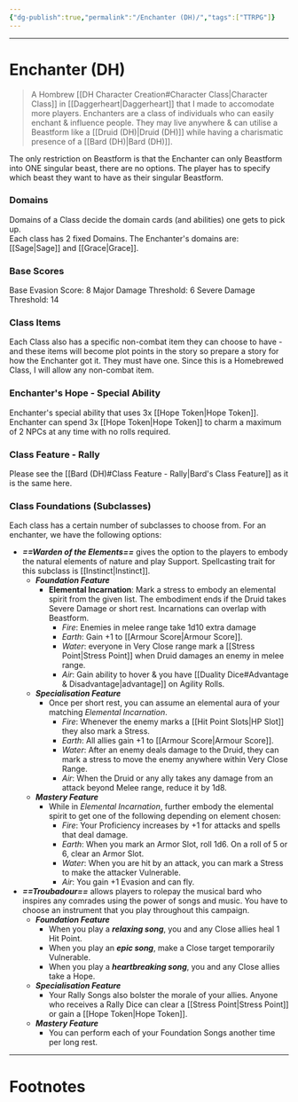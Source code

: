 ```yaml
---
{"dg-publish":true,"permalink":"/Enchanter (DH)/","tags":["TTRPG"]}
---
```



---
# Enchanter (DH)
> A Hombrew [[DH Character Creation#Character Class\|Character Class]] in [[Daggerheart\|Daggerheart]] that I made to accomodate more players.
> Enchanters are a class of individuals who can easily enchant & influence people. They may live anywhere & can utilise a Beastform like a [[Druid (DH)\|Druid (DH)]] while having a charismatic presence of a [[Bard (DH)\|Bard (DH)]].

The only restriction on Beastform is that the Enchanter can only Beastform into ONE singular beast, there are no options. The player has to specify which beast they want to have as their singular Beastform.

### Domains
Domains of a Class decide the domain cards (and abilities) one gets to pick up.  
Each class has 2 fixed Domains.
The Enchanter's domains are: [[Sage\|Sage]] and [[Grace\|Grace]].

### Base Scores
Base Evasion Score: 8
Major Damage Threshold: 6
Severe Damage Threshold: 14

### Class Items
Each Class also has a specific non-combat item they can choose to have - and these items will become plot points in the story so prepare a story for how the Enchanter got it. They must have one. 
Since this is a Homebrewed Class, I will allow any non-combat item.

### Enchanter's Hope - Special Ability
Enchanter's special ability that uses 3x [[Hope Token\|Hope Token]].
Enchanter can spend 3x [[Hope Token\|Hope Token]] to charm a maximum of 2 NPCs at any time with no rolls required.

### Class Feature - Rally
Please see the [[Bard (DH)#Class Feature - Rally\|Bard's Class Feature]] as it is the same here.

### Class Foundations (Subclasses)
Each class has a certain number of subclasses to choose from. For an enchanter, we have the following options:
- ***==Warden of the Elements==*** gives the option to the players to embody the natural elements of nature and play Support. Spellcasting trait for this subclass is [[Instinct\|Instinct]].
	- ***Foundation Feature***
		- **Elemental Incarnation**: Mark a stress to embody an elemental spirit from the given list. The embodiment ends if the Druid takes Severe Damage or short rest. Incarnations can overlap with Beastform.
			- *Fire*: Enemies in melee range take 1d10 extra damage
			- *Earth*: Gain +1 to [[Armour Score\|Armour Score]].
			- *Water*: everyone in Very Close range mark a [[Stress Point\|Stress Point]] when Druid damages an enemy in melee range.
			- *Air*: Gain ability to hover & you have [[Duality Dice#Advantage & Disadvantage\|advantage]] on Agility Rolls.
	- ***Specialisation Feature***
		- Once per short rest, you can assume an elemental aura of your matching *Elemental Incarnation*.
			- *Fire*: Whenever the enemy marks a [[Hit Point Slots\|HP Slot]] they also mark a Stress.
			- *Earth*: All allies gain +1 to [[Armour Score\|Armour Score]].
			- *Water*: After an enemy deals damage to the Druid, they can mark a stress to move the enemy anywhere within Very Close Range.
			- *Air*: When the Druid or any ally takes any damage from an attack beyond Melee range, reduce it by 1d8.
	- ***Mastery Feature***
		- While in *Elemental Incarnation*, further embody the elemental spirit to get one of the following depending on element chosen:
			- *Fire*: Your Proficiency increases by +1 for attacks and spells that deal damage.
			- *Earth*: When you mark an Armor Slot, roll 1d6. On a roll of 5 or 6, clear an Armor Slot.
			- *Water*: When you are hit by an attack, you can mark a Stress to make the attacker Vulnerable.
			- *Air*: You gain +1 Evasion and can fly.
- ***==Troubadour==*** allows players to rolepay the musical bard who inspires any comrades using the power of songs and music. You have to choose an instrument that you play throughout this campaign.
	- ***Foundation Feature***
		- When you play a ***relaxing song***, you and any Close allies heal 1 Hit Point.
		- When you play an ***epic song***, make a Close target temporarily Vulnerable.
		- When you play a ***heartbreaking song***, you and any Close allies take a Hope.
	- ***Specialisation Feature***
		- Your Rally Songs also bolster the morale of your allies. Anyone who receives a Rally Dice can clear a [[Stress Point\|Stress Point]] or gain a [[Hope Token\|Hope Token]].
	- ***Mastery Feature***
		- You can perform each of your Foundation Songs another time per long rest.

---
# Footnotes